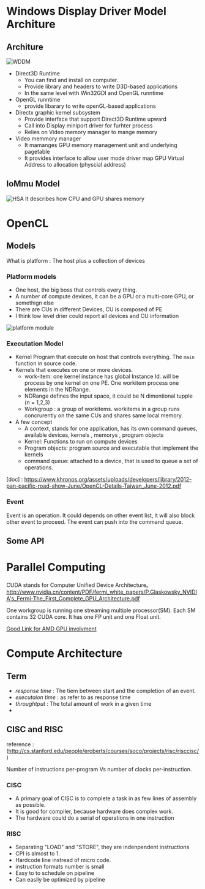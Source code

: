 # Windows Display Driver Model Architure
## Architure
![WDDM](https://msdn.microsoft.com/dynimg/IC504961.png)

* Direct3D Runtime
   * You can find and install on computer. 
   * Provide library and headers to write D3D-based applications
   * In the same level with Win32GDI and OpenGL runntime
* OpenGL runntime
  * provide libarary to write openGL-based  applications
* Directx graphic kernel subsystem 
  *  Provide interface that support Direct3D Runtime upward
  * Call into Display miniport driver for furhter process
  *  Relies on Video memory manager to mange memory
* Video memmory manager 
  * It mamanges GPU memory management unit and underlying pagetable 
  * It provides interface to allow user mode driver map GPU Virtual Address to allocation (physcial address) 
## IoMmu Model
  ![HSA](https://msdn.microsoft.com/Dn894176.iommu_model.1(en-us,VS.85).png)
It describes how CPU and GPU shares memory



# OpenCL 
## Models
What is platform : The host plus a collection of devices
### Platform models
* One host, the big boss that controls every thing. 
* A number of compute devices, it can be a GPU or a multi-core GPU, or somethign else
* There are CUs in different Devices, CU is composed of PE
* I think low level drier could report all devices and CU information

![platform module](http://www.rastergrid.com/blog/wp-content/uploads/2010/11/opencl_platform_model.png)

### Executation Model
* Kernel Program that execute on host that controls everything. The ```main``` function  in source code. 
* Kernels that executes on one or more devices.
   * work-item: one kernel instance has global Instance Id. will be process by one kernel on one PE. One workitem process one elements in the NDRange. 
   * NDRange defines the input space, it could be N dimentional tupple (n = 1,2,3)
   * Workgroup : a group of workitems. workitems in a group runs concrurently  on the same CUs and shares same local memory. 
* A few concept
   * A context, stands for one application, has its own command queues, available devices, kernels , memorys , program objects
   * Kernel: Functions to run on compute devices
   * Program objects: program source and executable that implement the kernels
   * command queue: attached to a device, that is used to queue a set of operations. 



[doc] : https://www.khronos.org/assets/uploads/developers/library/2012-pan-pacific-road-show-June/OpenCL-Details-Taiwan_June-2012.pdf
### Event
Event is an operation. It could depends on other event list, it will also block other event to proceed. The event can push into the command queue. 

## Some API
#  Parallel Computing
CUDA stands for Computer Unified Device Architecture。
http://www.nvidia.cn/content/PDF/fermi_white_papers/P.Glaskowsky_NVIDIA's_Fermi-The_First_Complete_GPU_Architecture.pdf


One workgroup is running one streaming multiple processor(SM). Each SM contains 32 CUDA core. It has one FP unit and one Float unit.

[Good Link for AMD GPU involvment](http://www.expreview.com/17961-all.html)


# Compute Architecture

## Term
* *response time* :   The tiem between start and the completion of an event.
* *executaion time* : as refer to as response time
* *throughtput* :     The total amount of work in a given time
* 

## CISC and RISC 
reference : (http://cs.stanford.edu/people/eroberts/courses/soco/projects/risc/risccisc/)

Number of instructions per-program  Vs number of clocks per-instruction. 

### CISC
* A primary goal of CISC is to complete a task in as  few lines of assembly as  possible. 
* It is good for compiler, because hardware does complex work. 
* The hardware could do a serial of operations in one instruction
### RISC 
* Separating "LOAD" and "STORE", they are indenpendent instructions
* CPI is almost to 1. 
* Hardcode line instread of micro code.
* instruction formats number is small
* Easy to to schedule on pipeline
* Can easily be optimized by pipeline
